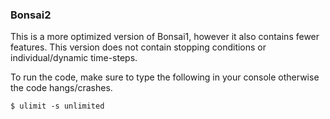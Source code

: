 ### Bonsai2

This is a more optimized version of Bonsai1, however it also contains fewer features.
This version does not contain stopping conditions or individual/dynamic time-steps.

To run the code, make sure to type the following in your console otherwise the code hangs/crashes.

`$ ulimit -s unlimited`


